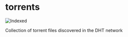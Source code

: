 torrents 
========
![Indexed](https://img.shields.io/badge/indexed-132875-blue)

Collection of torrent files discovered in the DHT network
